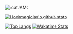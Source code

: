 ![:catJAM:](https://cdn.discordapp.com/emojis/745354525958996138.gif?v=1)

[![Hackmagician's github stats](https://github-readme-stats.vercel.app/api?username=kageroukw&theme=material-palenight)]()

[![Top Langs](https://github-readme-stats.vercel.app/api/top-langs/?username=kageroukw&theme=material-palenight&layout=compact)]()
[![Wakatime Stats](https://github-readme-stats.vercel.app/api/wakatime/?username=minato&theme=material-palenight&layout=compact)]()
